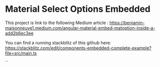# Material Select Options Embedded

This project is link to the following Medium article : https://benjamin-maisonneuve1.medium.com/angular-material-embed-matoption-inside-a-add2b6ec3ee


You can find a running stackblitz of this github here: https://stackblitz.com/edit/components-embedded-complete-example?file=src/main.ts

``
